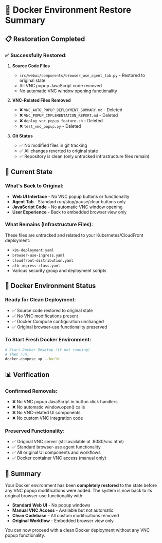 # 🔄 **Docker Environment Restore Summary**

## 📋 **Restoration Completed**

### **✅ Successfully Restored:**

1. **Source Code Files**
   - `src/webui/components/browser_use_agent_tab.py` - Restored to original state
   - All VNC popup JavaScript code removed
   - No automatic VNC window opening functionality

2. **VNC-Related Files Removed**
   - ❌ `VNC_AUTO_POPUP_DEPLOYMENT_SUMMARY.md` - Deleted
   - ❌ `VNC_POPUP_IMPLEMENTATION_REPORT.md` - Deleted  
   - ❌ `deploy_vnc_popup_feature.sh` - Deleted
   - ❌ `test_vnc_popup.py` - Deleted

3. **Git Status**
   - ✅ No modified files in git tracking
   - ✅ All changes reverted to original state
   - ✅ Repository is clean (only untracked infrastructure files remain)

## 🎯 **Current State**

### **What's Back to Original:**
- **Web UI Interface** - No VNC popup buttons or functionality
- **Agent Tab** - Standard run/stop/pause/clear buttons only
- **JavaScript Code** - No automatic VNC window opening
- **User Experience** - Back to embedded browser view only

### **What Remains (Infrastructure Files):**
These files are untracked and related to your Kubernetes/CloudFront deployment:
- `k8s-deployment.yaml`
- `browser-use-ingress.yaml` 
- `cloudfront-distribution.yaml`
- `alb-ingress-class.yaml`
- Various security group and deployment scripts

## 🚀 **Docker Environment Status**

### **Ready for Clean Deployment:**
- ✅ Source code restored to original state
- ✅ No VNC modifications present
- ✅ Docker Compose configuration unchanged
- ✅ Original browser-use functionality preserved

### **To Start Fresh Docker Environment:**
```bash
# Start Docker Desktop (if not running)
# Then run:
docker-compose up --build
```

## 📊 **Verification**

### **Confirmed Removals:**
- ❌ No VNC popup JavaScript in button click handlers
- ❌ No automatic window.open() calls
- ❌ No VNC-related UI components
- ❌ No custom VNC integration code

### **Preserved Functionality:**
- ✅ Original VNC server (still available at :6080/vnc.html)
- ✅ Standard browser-use agent functionality
- ✅ All original UI components and workflows
- ✅ Docker container VNC access (manual only)

## 🎉 **Summary**

Your Docker environment has been **completely restored** to the state before any VNC popup modifications were added. The system is now back to its original browser-use functionality with:

- **Standard Web UI** - No popup windows
- **Manual VNC Access** - Available but not automatic
- **Clean Codebase** - All custom modifications removed
- **Original Workflow** - Embedded browser view only

You can now proceed with a clean Docker deployment without any VNC popup functionality.
